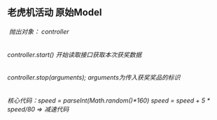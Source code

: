 ## 老虎机活动 原始Model

######  抛出对象： controller   
######   controller.start()   开始读取接口获取本次获奖数据
######   controller.stop(arguments);   arguments为传入获奖奖品的标识
######   核心代码：speed = parseInt(Math.random()*160)     speed = speed + 5 * speed/80 =>  减速代码
